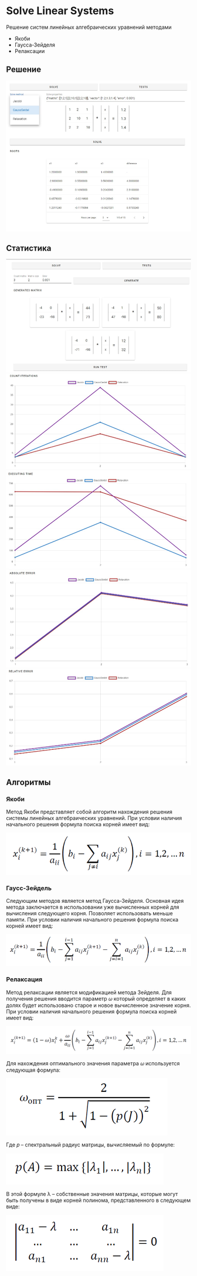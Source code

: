 # Solve Linear Systems
Решение систем линейных алгебраических уравнений методами
* Якоби
* Гаусса-Зейделя
* Релаксации

## Решение
![alter](https://github.com/transhumanity-adept/LinearSystem/blob/master/representationImages/SolveExample.jpg)
## Статистика
![alter](https://github.com/transhumanity-adept/LinearSystem/blob/master/representationImages/GenerateExample.jpg)
![alter](https://github.com/transhumanity-adept/LinearSystem/blob/master/representationImages/TestCI.jpg)
![alter](https://github.com/transhumanity-adept/LinearSystem/blob/master/representationImages/TestET.jpg)
![alter](https://github.com/transhumanity-adept/LinearSystem/blob/master/representationImages/TestAR.jpg)
![alter](https://github.com/transhumanity-adept/LinearSystem/blob/master/representationImages/TestER.jpg)
## Алгоритмы

### Якоби

Метод Якоби представляет собой алгоритм нахождения решения системы линейных алгебраических уравнений. 
При условии наличия начального решения формула поиска корней имеет вид:

![alter](https://github.com/transhumanity-adept/LinearSystem/blob/master/representationImages/Jacobi.png)

### Гаусс-Зейдель

Следующим методов является метод Гаусса-Зейделя. 
Основная идея метода заключается в использовании уже вычисленных корней для вычисления следующего корня.
Позволяет использовать меньше памяти. При условии наличия начального решения формула поиска корней имеет вид:

![alter](https://github.com/transhumanity-adept/LinearSystem/blob/master/representationImages/GaussSeidel.png)

### Релаксация

Метод релаксации является модификацией метода Зейделя. 
Для получения решения вводится параметр 𝜔 который определяет в каких долях будет использовано старое и новое вычисленное значение корня. 
При условии наличия начального решения формула поиска корней имеет вид:

![alter](https://github.com/transhumanity-adept/LinearSystem/blob/master/representationImages/SOR.png)

Для нахождения оптимального значения параметра 𝜔 используется следующая формула:

![alter](https://github.com/transhumanity-adept/LinearSystem/blob/master/representationImages/SORparam.png)

Где 𝑝 – спектральный радиус матрицы, вычисляемый по формуле:

![alter](https://github.com/transhumanity-adept/LinearSystem/blob/master/representationImages/Spectral.png)

В этой формуле λ – собственные значения матрицы, которые могут быть получены в виде корней полинома, представленного в следующем виде:

![alter](https://github.com/transhumanity-adept/LinearSystem/blob/master/representationImages/Polynomial.png)
